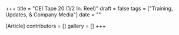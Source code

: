 +++
title = "CEI Tape 20 (1/2 In. Reel)"
draft = false
tags = ["Training, Updates, & Company Media"]
date = ""

[Article]
contributors = []
gallery = []
+++